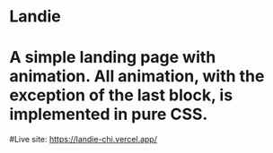 # Landie

# A simple landing page with animation. All animation, with the exception of the last block, is implemented in pure CSS.

#Live site: https://landie-chi.vercel.app/

